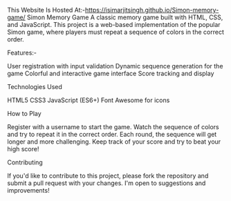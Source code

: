 This Website Is Hosted At:-https://isimarjitsingh.github.io/Simon-memory-game/
Simon Memory Game
A classic memory game built with HTML, CSS, and JavaScript. This project is a web-based implementation of the popular Simon game, where players must repeat a sequence of colors in the correct order.

Features:-

User registration with input validation
Dynamic sequence generation for the game
Colorful and interactive game interface
Score tracking and display

Technologies Used

HTML5
CSS3
JavaScript (ES6+)
Font Awesome for icons

How to Play

Register with a username to start the game.
Watch the sequence of colors and try to repeat it in the correct order.
Each round, the sequence will get longer and more challenging.
Keep track of your score and try to beat your high score!

Contributing

If you'd like to contribute to this project, please fork the repository and submit a pull request with your changes. I'm open to suggestions and improvements!
